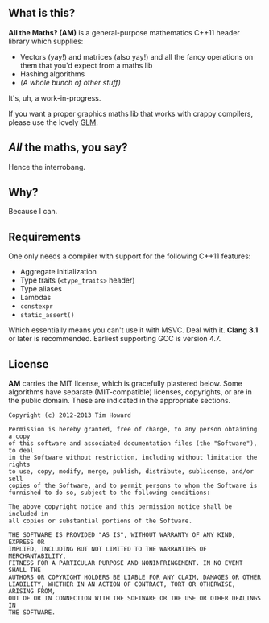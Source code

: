 
## What is this?

**All the Maths‽ (AM)** is a general-purpose mathematics C++11 header library which supplies:

* Vectors (yay!) and matrices (also yay!) and all the fancy operations on them that you'd expect from a maths lib
* Hashing algorithms
* *(A whole bunch of other stuff)*

It's, uh, a work-in-progress.

If you want a proper graphics maths lib that works with crappy compilers, please use the lovely [GLM](http://glm.g-truc.net/).

## *All* the maths, you say?

Hence the interrobang.

## Why?

Because I can.

## Requirements

One only needs a compiler with support for the following C++11 features:

* Aggregate initialization
* Type traits (`<type_traits>` header)
* Type aliases
* Lambdas
* `constexpr`
* `static_assert()`

Which essentially means you can't use it with MSVC. Deal with it. **Clang 3.1** or later is recommended. Earliest supporting GCC is version 4.7.

## License

**AM** carries the MIT license, which is gracefully plastered below. Some algorithms have separate (MIT-compatible) licenses, copyrights, or are in the public domain. These are indicated in the appropriate sections.

```
Copyright (c) 2012-2013 Tim Howard

Permission is hereby granted, free of charge, to any person obtaining a copy
of this software and associated documentation files (the "Software"), to deal
in the Software without restriction, including without limitation the rights
to use, copy, modify, merge, publish, distribute, sublicense, and/or sell
copies of the Software, and to permit persons to whom the Software is
furnished to do so, subject to the following conditions:

The above copyright notice and this permission notice shall be included in
all copies or substantial portions of the Software.

THE SOFTWARE IS PROVIDED "AS IS", WITHOUT WARRANTY OF ANY KIND, EXPRESS OR
IMPLIED, INCLUDING BUT NOT LIMITED TO THE WARRANTIES OF MERCHANTABILITY,
FITNESS FOR A PARTICULAR PURPOSE AND NONINFRINGEMENT. IN NO EVENT SHALL THE
AUTHORS OR COPYRIGHT HOLDERS BE LIABLE FOR ANY CLAIM, DAMAGES OR OTHER
LIABILITY, WHETHER IN AN ACTION OF CONTRACT, TORT OR OTHERWISE, ARISING FROM,
OUT OF OR IN CONNECTION WITH THE SOFTWARE OR THE USE OR OTHER DEALINGS IN
THE SOFTWARE.
```
